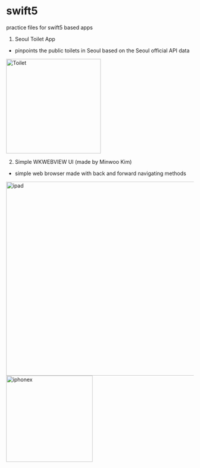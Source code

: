 # swift5
practice files for swift5 based apps

1. Seoul Toilet App
 - pinpoints the public toilets in Seoul based on the Seoul official API data
<img width="254" alt="Toilet" src="https://user-images.githubusercontent.com/49029456/63909924-a3c7e080-ca5f-11e9-8294-5eabbc29e64a.png">

2. Simple WKWEBVIEW UI (made by Minwoo Kim)
 - simple web browser made with back and forward navigating methods
<img width="521" alt="ipad" src="https://user-images.githubusercontent.com/49029456/63909932-a9bdc180-ca5f-11e9-99f1-654be5132720.png">
<img width="232" alt="iphonex" src="https://user-images.githubusercontent.com/49029456/63909933-a9bdc180-ca5f-11e9-9f88-e3894cba7a31.png">
